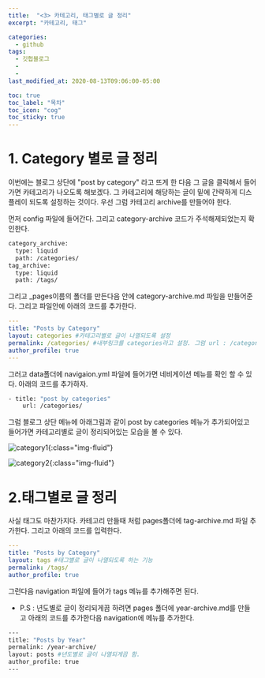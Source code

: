 ```yaml
---
title:  "<3> 카테고리, 태그별로 글 정리"
excerpt: "카테고리, 태그"

categories:
  - github
tags:
  - 깃헙블로그
  - 
  - 
last_modified_at: 2020-08-13T09:06:00-05:00

toc: true
toc_label: "목차"
toc_icon: "cog"
toc_sticky: true
---
```


# 1. Category 별로 글 정리

<p>이번에는 블로그 상단에 "post by category" 라고 뜨게 한 다음 그 글을 클릭해서 들어가면 카테고리가 나오도록 해보겠다. 그 카테고리에 해당하는 글이 밑에 간략하게 디스플레이 되도록 설정하는 것이다. 우선 그럼 카테고리 archive를 만들어야 한다.</p>

<p>먼저 config 파일에 들어간다. 그리고 category-archive 코드가 주석해제되었는지 확인한다.</p>

```bash
category_archive:
  type: liquid
  path: /categories/
tag_archive:
  type: liquid
  path: /tags/
```

그리고 _pages이름의 폴더를 만든다음 안에 category-archive.md 파일을 만들어준다. 그리고 파일안에 아래의 코드를 추가한다.

```yml
---
title: "Posts by Category"
layout: categories #카테고리별로 글이 나열되도록 설정
permalink: /categories/ #내부링크를 categories라고 설정. 그럼 url : /categories/ 이라고 설정하면 이 페이지로 이동하게끔 내부링크를 설정했다. 
author_profile: true
---
```

그러고 data폴더에 navigaion.yml 파일에 들어가면 네비게이션 메뉴를 확인 할 수 있다. 아래의 코드를 추가하자. 

```bash
- title: "post by categories"
    url: /categories/
```

그럼 블로그 상단 메뉴에 아래그림과 같이 post by categories 메뉴가 추가되어있고 들어가면 카테고리별로 글이 정리되어있는 모습을 볼 수 있다.


![category1](https://yeonghunko.github.io/assets/img/github-blog-start/category1.png){:class="img-fluid"}

![category2](https://yeonghunko.github.io/assets/img/github-blog-start/category2.png){:class="img-fluid"}

# 2.태그별로 글 정리
<p>사실 태그도 마찬가지다. 카테고리 만들때 처럼 pages폴더에 tag-archive.md 파일 추가한다. 그리고 아래의 코드를 입력한다.</p>

```yml
---
title: "Posts by Category"
layout: tags #태그별로 글이 나열되도록 하는 기능
permalink: /tags/ 
author_profile: true 
```

그런다음 navigation 파일에 들어가 tags 메뉴를 추가해주면 된다.

* P.S : 년도별로 글이 정리되게끔 하려면 pages 폴더에 year-archive.md를 만들고 아래의 코드를 추가한다음 navigation에 메뉴를 추가한다.

```bash
---
title: "Posts by Year"
permalink: /year-archive/
layout: posts #년도별로 글이 나열되게끔 함.
author_profile: true
---
```